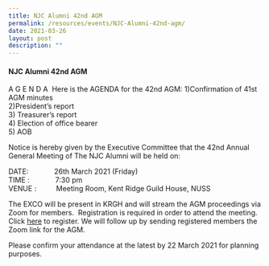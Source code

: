 ```yaml
---
title: NJC Alumni 42nd AGM
permalink: /resources/events/NJC-Alumni-42nd-agm/
date: 2021-03-26
layout: post
description: ""
---
```

#### NJC Alumni 42nd AGM

A G E N D A  Here is the AGENDA for the 42nd AGM: 
1)Confirmation of 41st AGM minutes <br> 2)President’s report <br> 3) Treasurer’s report <br> 4) Election of office bearer <br> 5) AOB

Notice is hereby given by the Executive Committee that the 42nd Annual General Meeting of The NJC Alumni will be held on:

DATE:             26th March 2021 (Friday)  
TIME :             7:30 pm  
VENUE :          Meeting Room, Kent Ridge Guild House, NUSS

The EXCO will be present in KRGH and will stream the AGM proceedings via Zoom for members.  Registration is required in order to attend the meeting. Click [here](http://bit.ly/NJCA42AGM) to register. We will follow up by sending registered members the Zoom link for the AGM.

Please confirm your attendance at the latest by 22 March 2021 for planning purposes.
